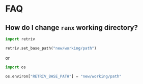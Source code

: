 # FAQ

## How do I change `ranx` working directory?
```python
import retriv

retriv.set_base_path("new/working/path")
```

or

```python
import os

os.environ["RETRIV_BASE_PATH"] = "new/working/path"
```